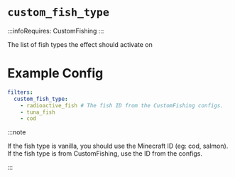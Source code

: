 # `custom_fish_type`
:::infoRequires:
CustomFishing
:::

The list of fish types the effect should activate on
# Example Config
```yaml
filters:
  custom_fish_type: 
    - radioactive_fish # The fish ID from the CustomFishing configs.
    - tuna_fish
    - cod
```

:::note  
  
If the fish type is vanilla, you should use the Minecraft ID (eg: cod, salmon).
If the fish type is from CustomFishing, use the ID from the configs.

:::